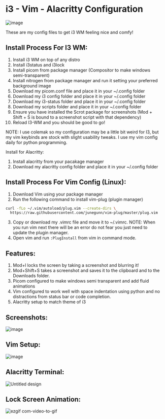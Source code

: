# i3 - Vim - Alacritty Configuration

![image](https://user-images.githubusercontent.com/96272441/228717211-a6f08edd-3725-4786-81cc-85b869fff512.png)

These are my config files to get i3 WM feeling nice and comfy!

## Install Process For I3 WM:

1. Install i3 WM on top of any distro
2. Install i3status and i3lock
3. Install picom from package manager (Compositor to make windows semi-transparent)
4. Install nitrogen from package manager and run it setting your preferred background image
5. Download my picom.conf file and place it in your ~/.config folder
6. Download my i3 config folder and place it in your ~/.config folder
8. Download my i3-status folder and place it in your ~/.config folder
9. Download my scripts folder and place it in your ~/.config folder
10. Ensure you have installed the Scrot package for screenshots (Mod + Shift + S is bound to a screenshot script with that dependency)
11. Reload I3-WM and you should be good to go!

NOTE:
I use colemak so my configuration may be a little bit weird for I3, but my vim keybinds are stock with slight usability tweaks. I use my vim config daily for python programming.

Install for Alacritty:

1. Install alacritty from your pacakage manager
2. Download my alacritty config folder and place it in your ~/.config folder

## Install Process For Vim Config (Linux):

1. Download Vim using your package manager
2. Run the following command to install vim-plug (plugin manager)
  ```sh
  curl -fLo ~/.vim/autoload/plug.vim --create-dirs \
    https://raw.githubusercontent.com/junegunn/vim-plug/master/plug.vim
  ```
3. Copy or download my .vimrc file and move it to ~/.vimrc. NOTE: When you run vim next there will be an error do not fear you just need to update the plugin manager.
4. Open vim and run ```:PlugInstall``` from vim in command mode.

## Features:

1. Mod+l locks the screen by taking a screenshot and blurring it!
2. Mod+Shift+S takes a screenshot and saves it to the clipboard and to the Downloads folder.
4. Picom configured to make windows semi transparent and add fluid animations
5. Vim configured to work well with space indentation using python and no distractions from status bar or code completion.
6. Alacritty setup to match theme of i3

## Screenshots:
![image](https://user-images.githubusercontent.com/96272441/228716219-de74e9dd-d86a-49f0-baea-29c38253192e.png)

## Vim Setup:
![image](https://user-images.githubusercontent.com/96272441/228718312-73dfe269-3cc1-480b-bddc-c1513056da32.png)

## Alacritty Terminal:
![Untitled design](https://user-images.githubusercontent.com/96272441/228717132-fd061aef-4785-4fc6-8550-f05b19e0b70c.png)

## Lock Screen Animation:
![ezgif com-video-to-gif](https://user-images.githubusercontent.com/96272441/228720890-2af24caf-197c-45d2-a801-ecb912328dd1.gif)

